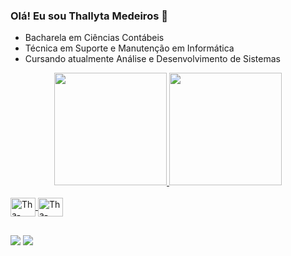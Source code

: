 ### Olá! Eu sou Thallyta Medeiros 👋

- Bacharela em Ciências Contábeis
- Técnica em Suporte e Manutenção em Informática
- Cursando atualmente Análise e Desenvolvimento de Sistemas

<div align="center">
  <a href="https://github.com/ThallytaM">
  <img height="180em" src="https://github-readme-stats.vercel.app/api?username=ThallytaM&show_icons=true&theme=dracula&include_all_commits=true&count_private=true"/>
  <img height="180em" src="https://github-readme-stats.vercel.app/api/top-langs/?username=ThallytaM&layout=compact&langs_count=7&theme=dracula"/>
</div>

  <div style="display: inline_block"><br>
  <img align="center" alt="Tha-Java" height="30" width="40" src="https://cdn.jsdelivr.net/gh/devicons/devicon/icons/java/java-original.svg">
  <img align="center" alt="Tha-Python" height="30" width="40" src="https://cdn.jsdelivr.net/gh/devicons/devicon/icons/python/python-original.svg">
</div>

  ##
  
  <div>
    <a href="https://www.youtube.com/channel/UC0J870xgAqmGlSxr40hwhYg" target="_blank"><img src="https://img.shields.io/badge/YouTube-FF0000?style=for-the-badge&logo=youtube&logoColor=white" target="_blank"></a>
  <a href="https://www.linkedin.com/in/thallyta-medeiros-3ab793101" target="_blank"><img src="https://img.shields.io/badge/LinkedIn-0077B5?style=for-the-badge&logo=linkedin&logoColor=white" target="_blank"></a> 
  
  </div>
  
